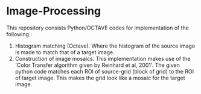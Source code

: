 # Image-Processing
This repository consists Python/OCTAVE codes for implementation of the following : 

1. Histogram matching (Octave). Where the histogram of the source image is made to match that of a target image.
2. Construction of image mosaics. This implementation makes use of the 'Color Transfer algorithm given by Reinhard et al, 2001'. The given python code matches each ROI of source-grid (block of grid) to the ROI of target image. This makes the grid look like a mosaic for the target image. 



